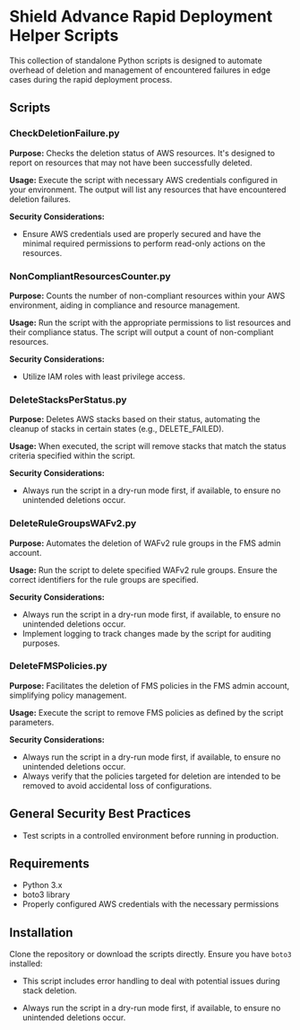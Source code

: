 
# Shield Advance Rapid Deployment Helper Scripts

This collection of standalone Python scripts is designed to automate overhead of deletion and management of encountered failures in edge cases during the rapid deployment process.

## Scripts

### CheckDeletionFailure.py

**Purpose:** Checks the deletion status of AWS resources. It's designed to report on resources that may not have been successfully deleted.

**Usage:** Execute the script with necessary AWS credentials configured in your environment. The output will list any resources that have encountered deletion failures.

**Security Considerations:**

- Ensure AWS credentials used are properly secured and have the minimal required permissions to perform read-only actions on the resources.

### NonCompliantResourcesCounter.py

**Purpose:** Counts the number of non-compliant resources within your AWS environment, aiding in compliance and resource management.

**Usage:** Run the script with the appropriate permissions to list resources and their compliance status. The script will output a count of non-compliant resources.

**Security Considerations:**

- Utilize IAM roles with least privilege access.

### DeleteStacksPerStatus.py

**Purpose:** Deletes AWS stacks based on their status, automating the cleanup of stacks in certain states (e.g., DELETE_FAILED).

**Usage:** When executed, the script will remove stacks that match the status criteria specified within the script.

**Security Considerations:**

- Always run the script in a dry-run mode first, if available, to ensure no unintended deletions occur.

### DeleteRuleGroupsWAFv2.py

**Purpose:** Automates the deletion of WAFv2 rule groups in the FMS admin account.

**Usage:** Run the script to delete specified WAFv2 rule groups. Ensure the correct identifiers for the rule groups are specified.

**Security Considerations:**

- Always run the script in a dry-run mode first, if available, to ensure no unintended deletions occur.
- Implement logging to track changes made by the script for auditing purposes.

### DeleteFMSPolicies.py

**Purpose:** Facilitates the deletion of FMS policies in the FMS admin account, simplifying policy management.

**Usage:** Execute the script to remove FMS policies as defined by the script parameters.

**Security Considerations:**

- Always run the script in a dry-run mode first, if available, to ensure no unintended deletions occur.
- Always verify that the policies targeted for deletion are intended to be removed to avoid accidental loss of configurations.

## General Security Best Practices

- Test scripts in a controlled environment before running in production.

## Requirements

- Python 3.x
- boto3 library
- Properly configured AWS credentials with the necessary permissions

## Installation

Clone the repository or download the scripts directly. Ensure you have `boto3` installed:

- This script includes error handling to deal with potential issues during stack deletion.

- Always run the script in a dry-run mode first, if available, to ensure no unintended deletions occur.
